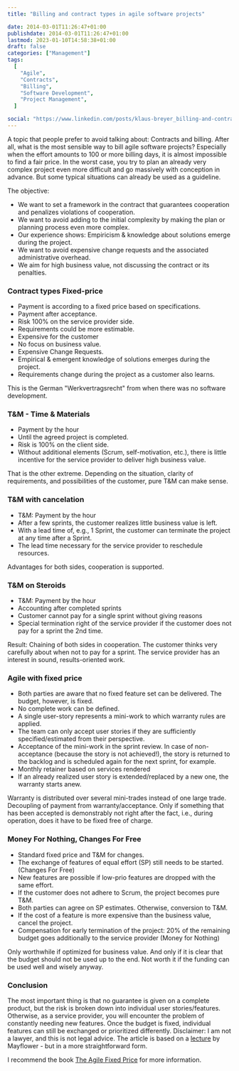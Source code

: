 ```yaml
---
title: "Billing and contract types in agile software projects"

date: 2014-03-01T11:26:47+01:00
publishdate: 2014-03-01T11:26:47+01:00
lastmod: 2023-01-10T14:58:38+01:00
draft: false
categories: ["Management"]
tags:
  [
    "Agile",
    "Contracts",
    "Billing",
    "Software Development",
    "Project Management",
  ]

social: "https://www.linkedin.com/posts/klaus-breyer_billing-and-contract-types-in-agile-software-activity-7036240860795019264-VPK7"
---
```


A topic that people prefer to avoid talking about: Contracts and billing. After all, what is the most sensible way to bill agile software projects? Especially when the effort amounts to 100 or more billing days, it is almost impossible to find a fair price. In the worst case, you try to plan an already very complex project even more difficult and go massively with conception in advance. But some typical situations can already be used as a guideline.

The objective:

- We want to set a framework in the contract that guarantees cooperation and penalizes violations of cooperation.
- We want to avoid adding to the initial complexity by making the plan or planning process even more complex.
- Our experience shows: Empiricism & knowledge about solutions emerge during the project.
- We want to avoid expensive change requests and the associated administrative overhead.
- We aim for high business value, not discussing the contract or its penalties.

### Contract types Fixed-price

- Payment is according to a fixed price based on specifications.
- Payment after acceptance.
- Risk 100% on the service provider side.
- Requirements could be more estimable.
- Expensive for the customer
- No focus on business value.
- Expensive Change Requests.
- Empirical & emergent knowledge of solutions emerges during the project.
- Requirements change during the project as a customer also learns.

This is the German "Werkvertragsrecht" from when there was no software development.

### T&M - Time & Materials

- Payment by the hour
- Until the agreed project is completed.
- Risk is 100% on the client side.
- Without additional elements (Scrum, self-motivation, etc.), there is little incentive for the service provider to deliver high business value.

That is the other extreme. Depending on the situation, clarity of requirements, and possibilities of the customer, pure T&M can make sense.

### T&M with cancelation

- T&M: Payment by the hour
- After a few sprints, the customer realizes little business value is left.
- With a lead time of, e.g., 1 Sprint, the customer can terminate the project at any time after a Sprint.
- The lead time necessary for the service provider to reschedule resources.

Advantages for both sides, cooperation is supported.

### T&M on Steroids

- T&M: Payment by the hour
- Accounting after completed sprints
- Customer cannot pay for a single sprint without giving reasons
- Special termination right of the service provider if the customer does not pay for a sprint the 2nd time.

Result: Chaining of both sides in cooperation. The customer thinks very carefully about when not to pay for a sprint. The service provider has an interest in sound, results-oriented work.

### Agile with fixed price

- Both parties are aware that no fixed feature set can be delivered. The budget, however, is fixed.
- No complete work can be defined.
- A single user-story represents a mini-work to which warranty rules are applied.
- The team can only accept user stories if they are sufficiently specified/estimated from their perspective.
- Acceptance of the mini-work in the sprint review. In case of non-acceptance (because the story is not achieved!), the story is returned to the backlog and is scheduled again for the next sprint, for example.
- Monthly retainer based on services rendered
- If an already realized user story is extended/replaced by a new one, the warranty starts anew.

Warranty is distributed over several mini-trades instead of one large trade. Decoupling of payment from warranty/acceptance. Only if something that has been accepted is demonstrably not right after the fact, i.e., during operation, does it have to be fixed free of charge.

### Money For Nothing, Changes For Free

- Standard fixed price and T&M for changes.
- The exchange of features of equal effort (SP) still needs to be started. (Changes For Free)
- New features are possible if low-prio features are dropped with the same effort.
- If the customer does not adhere to Scrum, the project becomes pure T&M.
- Both parties can agree on SP estimates. Otherwise, conversion to T&M.
- If the cost of a feature is more expensive than the business value, cancel the project.
- Compensation for early termination of the project: 20% of the remaining budget goes additionally to the service provider (Money for Nothing)

Only worthwhile if optimized for business value. And only if it is clear that the budget should not be used up to the end. Not worth it if the funding can be used well and wisely anyway.

### Conclusion

The most important thing is that no guarantee is given on a complete product, but the risk is broken down into individual user stories/features. Otherwise, as a service provider, you will encounter the problem of constantly needing new features. Once the budget is fixed, individual features can still be exchanged or prioritized differently. Disclaimer: I am not a lawyer, and this is not legal advice. The article is based on a [lecture][1] by Mayflower - but in a more straightforward form.

I recommend the book [The Agile Fixed Price][2] for more information.

[1]: http://de.slideshare.net/BjoernSchotte/vertraege-in-agilen-projekten?
[2]: https://amzn.to/40IlOUl
